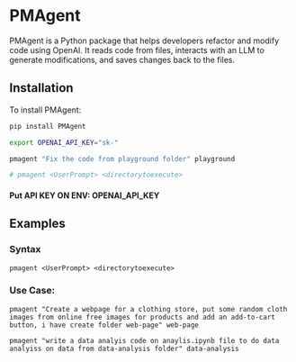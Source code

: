 # PMAgent

PMAgent is a Python package that helps developers refactor and modify code using OpenAI. It reads code from files, interacts with an LLM to generate modifications, and saves changes back to the files.

## Installation

To install PMAgent:

```bash
pip install PMAgent

export OPENAI_API_KEY="sk-"

pmagent "Fix the code from playground folder" playground

# pmagent <UserPrompt> <directorytoexecute>

```
#### Put API KEY ON ENV: OPENAI_API_KEY


## Examples

### Syntax
```
pmagent <UserPrompt> <directorytoexecute>
```
### Use Case:
```
pmagent "Create a webpage for a clothing store, put some random cloth images from online free images for products and add an add-to-cart button, i have create folder web-page" web-page

pmagent "write a data analyis code on anaylis.ipynb file to do data analyiss on data from data-analysis folder" data-analysis
```
